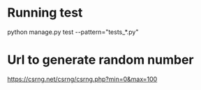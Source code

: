 # Running test

python manage.py test --pattern="tests_*.py"

# Url to generate random number 
https://csrng.net/csrng/csrng.php?min=0&max=100